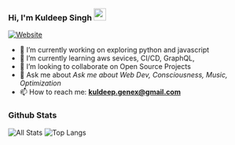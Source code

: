 ### Hi, I'm Kuldeep Singh <img src="https://media.giphy.com/media/hvRJCLFzcasrR4ia7z/giphy.gif" width="25px">
[![Website](https://img.shields.io/badge/Text-Text-green?style=flat-square)](https://google.com)

- 🔭 I’m currently working on exploring python and javascript
- 🌱 I’m currently learning aws sevices, CI/CD, GraphQL, 
- 👯 I’m looking to collaborate on Open Source Projects
- 💬 Ask me about *Ask me about Web Dev, Consciousness, Music, Optimization*
- 📫 How to reach me: **kuldeep.genex@gmail.com**

### Github Stats
![All Stats](https://github-readme-stats.vercel.app/api?username=kuldeeppriu&show_icons=true&include_all_commits=true&count_private=true&hide=contribs)
![Top Langs](https://github-readme-stats.vercel.app/api/top-langs/?username=kuldeeppriu&layout=compact)

